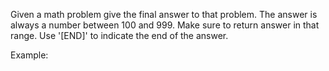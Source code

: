 Given a math problem give the final answer to that problem.
The answer is always a number between 100 and 999. Make sure to return answer in that range.
Use '[END]' to indicate the end of the answer.

Example:
